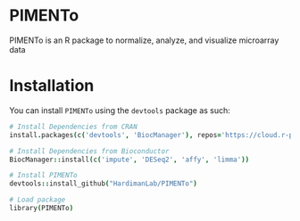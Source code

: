 # PIMENTo
PIMENTo is an R package to normalize, analyze, and visualize microarray data

# Installation
You can install `PIMENTo` using the `devtools` package as such:
```coffee
# Install Dependencies from CRAN
install.packages(c('devtools', 'BiocManager'), repos='https://cloud.r-project.org/')

# Install Dependencies from Bioconductor
BiocManager::install(c('impute', 'DESeq2', 'affy', 'limma'))

# Install PIMENTo
devtools::install_github("HardimanLab/PIMENTo")

# Load package
library(PIMENTo)
```
